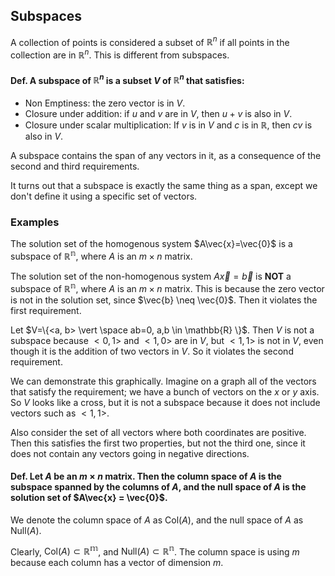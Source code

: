 ## Subspaces

A collection of points is considered a subset of $\mathbb{R}^n$ if all points in the collection are in $\mathbb{R}^n$. This is different from subspaces.

#### Def. A subspace of $\mathbb{R}^n$ is a subset $V$ of $\mathbb{R}^n$ that satisfies:
- Non Emptiness: the zero vector is in $V$.
- Closure under addition: if $u$ and $v$ are in $V$, then $u+v$ is also in $V$.
-  Closure under scalar multiplication: If $v$ is in $V$ and $c$ is in $\mathbb{R}$, then $cv$ is also in $V$.

A subspace contains the span of any vectors in it, as a consequence of the second and third requirements.

It turns out that a subspace is exactly the same thing as a span, except we don't define it using a specific set of vectors.

### Examples

The solution set of the homogenous system $A\vec{x}=\vec{0}$ is a subspace of $\mathbb{R^n}$, where $A$ is an $m \times n$ matrix.

The solution set of the non-homogenous system $A\vec{x}=\vec{b}$ is **NOT** a subspace of $\mathbb{R^n}$, where $A$ is an $m \times n$ matrix. This is because the zero vector is not in the solution set, since $\vec{b} \neq \vec{0}$. Then it violates the first requirement.

Let $V=\{<a, b> \vert \space ab=0, a,b \in \mathbb{R} \}$. Then $V$ is not a subspace because $<0, 1>$ and $<1, 0>$ are in $V$, but $<1, 1>$ is not in $V$, even though it is the addition of two vectors in $V$. So it violates the second requirement.

We can demonstrate this graphically. Imagine on a graph all of the vectors that satisfy the requirement; we have a bunch of vectors on the $x$ or $y$ axis. So $V$ looks like a cross, but it is not a subspace because it does not include vectors such as $<1, 1>$.

Also consider the set of all vectors where both coordinates are positive. Then this satisfies the first two properties, but not the third one, since it does not contain any vectors going in negative directions.

#### Def. Let $A$ be an $m \times n$ matrix. Then the column space of $A$ is the subspace spanned by the columns of $A$, and the null space of $A$ is the solution set of $A\vec{x} = \vec{0}$.

We denote the column space of $A$ as $\text{Col}(A)$, and the null space of $A$ as $\text{Null}(A)$.

Clearly, $\text{Col}(A) \subset \mathbb{R^m}$, and $\text{Null}(A) \subset \mathbb{R^n}$. The column space is using $m$ because each column has a vector of dimension $m$.